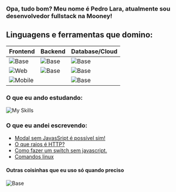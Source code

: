 ### Opa, tudo bom? Meu nome é Pedro Lara, atualmente sou desenvolvedor fullstack na Mooney!

## Linguagens e ferramentas que domino:
| Frontend | Backend | Database/Cloud |
|----------|---------|-----------|
|![Base](https://skillicons.dev/icons?i=linux,github,html,css)            |![Base](https://skillicons.dev/icons?i=nodejs,express)   |![Base](https://skillicons.dev/icons?i=heroku,googlecloud,netlify)   |
|![Web](https://skillicons.dev/icons?i=typescript,react,nextjs,redux)     |![Base](https://skillicons.dev/icons?i=python)           |![Base](https://skillicons.dev/icons?i=firebase,mongodb)   |   
|![Mobile](https://skillicons.dev/icons?i=dart,flutter)                   |                                                         |![Base](https://skillicons.dev/icons?i=sqlite,postgres)   |
  
  
### O que eu ando estudando:
![My Skills](https://skillicons.dev/icons?i=java,cs,django,docker,electron,jest)


### O que eu andei escrevendo:
<!-- BLOG-POST-LIST:START -->
- [Modal sem JavasSript é possível sim!](https://pllara.medium.com/modal-sem-javassript-%C3%A9-poss%C3%ADvel-sim-57f8c7e7f5da?source=rss-54eeae4f7ec6------2)
- [O que raios é HTTP?](https://pllara.medium.com/o-que-raios-%C3%A9-http-2253511490bc?source=rss-54eeae4f7ec6------2)
- [Como fazer um switch sem javascript.](https://pllara.medium.com/como-fazer-um-switch-sem-javascript-a5b25981a21f?source=rss-54eeae4f7ec6------2)
- [Comandos linux](https://pllara.medium.com/comandos-linux-4db7307c17b7?source=rss-54eeae4f7ec6------2)
<!-- BLOG-POST-LIST:END -->

#### Outras coisinhas que eu uso só quando preciso
![Base](https://skillicons.dev/icons?i=vegas,photoshop,wordpress)  
